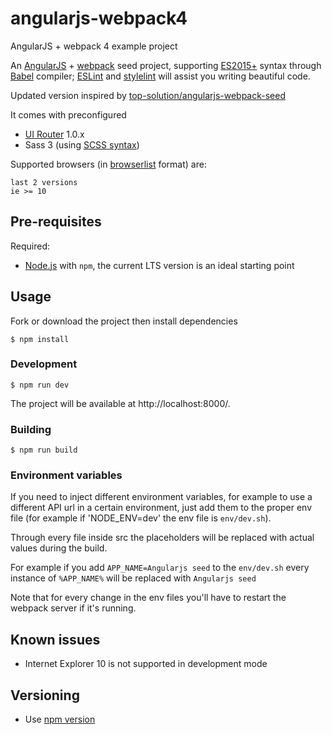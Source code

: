 # angularjs-webpack4
AngularJS + webpack 4 example project

An [AngularJS](https://angularjs.org/) + [webpack](https://webpack.github.io/) seed project, supporting [ES2015+](https://devhints.io/es6) syntax through
[Babel](https://babeljs.io/) compiler; [ESLint](https://eslint.org/) and [stylelint](https://stylelint.io/) will assist you writing beautiful code.

Updated version inspired by [top-solution/angularjs-webpack-seed](https://github.com/top-solution/angularjs-webpack-seed)

It comes with preconfigured
- [UI Router](https://ui-router.github.io/ng1/) 1.0.x
- Sass 3 (using [SCSS syntax](http://sass-lang.com/documentation/file.SCSS_FOR_SASS_USERS.html))

Supported browsers (in [browserlist](https://github.com/ai/browserslist) format) are:

```
last 2 versions
ie >= 10
```

## Pre-requisites

Required:
- [Node.js](https://nodejs.org/) with `npm`,
  the current LTS version is an ideal starting point

## Usage

Fork or download the project then install dependencies

```shell
$ npm install
```

### Development

```shell
$ npm run dev
```

The project will be available at http://localhost:8000/.

### Building

```shell
$ npm run build
```

### Environment variables
If you need to inject different environment variables, for example to use a different API url in a certain environment, just add them to the proper env file (for example if 'NODE_ENV=dev' the env file is `env/dev.sh`).

Through every file inside src the placeholders will be replaced with actual values during the build.

For example if you add `APP_NAME=Angularjs seed` to the `env/dev.sh` every instance of `%APP_NAME%` will be replaced with `Angularjs seed`

Note that for every change in the env files you'll have to restart the webpack server if it's running.

## Known issues

- Internet Explorer 10 is not supported in development mode

## Versioning

- Use [npm version](https://docs.npmjs.com/cli/version)

